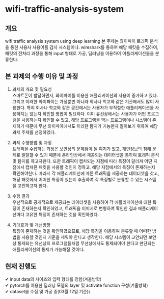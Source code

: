 # wifi-traffic-analysis-system

## 개요
wifi traffic analysis system using deep learning 
본 주제는 와이파이 트래픽 분석을 통한 사용자 사용어플 감지 시스템이다. wireshark를 통하여 해당 패킷을 수집하여, 패킷의 전처리 과정을 통해 input 형태로 가공, 딥러닝을 이용하여 어플리케이션들을 분류한다. 

## 본 과제의 수행 이유 및 과정
1. 과제의 개요 및 필요성\
스마트폰이 발달하면서, 와이파이를 이용한 애플리케이션의 사용이 증가하고 있다. 그리고 이러한 와이파이는 가정뿐만 아니라 회사나 학교와 같은 기관에서도 많이 사용한다. 특히 회사나 학교와 같은 공간에서는 사용자가 부적절한 애플리케이션을 사용하지는 않는지 확인할 방법이 필요하다. 이미 유선상에서는 사용자가 어떤 프로그램을 사용하는지 확인할 수 있고, 해당 프로그램을 막는 프로그램이나 시스템이 존재하기 때문에 무선 와이파이에서도 이러한 탐지가 가능한지 알아보기 위하여 해당 과제 주제를 선정하였다. 

2. 과제 수행방법 및 과정\
트래픽을 수집하는 과정은 보안상의 문제점이 될 여지가 있고, 개인정보의 침해 문제로 발달할 수 있기 때문에 온라인상에서 제공되는 데이터셋을 통하여 트래픽 분석 및 탐지를 하고자한다. 또한 트래픽이 캡처되는 지점에 따라 특징이 달라져 어떤 지점에서 캡처된 패킷을 사용할 것인지 정하고, 해당 지점에서의 특징이 존재하는지 확인해야한다. 따라서 각 애플리케이션에 따른 트래픽을 제공하는 데이터셋을 찾고, 해당 패킷에서 어떠한 특징이 있는지 추출하여 각 특징별로 분류할 수 있는 시스템을 고안하고자 한다. 

3. 수행 결과\
우선적으로 공개적으로 제공되는 데이터셋을 사용하여 각 애플리케이션에 대한 특징이 존재하는지 확인하였고, 트래픽을 이미지로 변형하여 확인한 결과 애플리케이션마다 고유한 특징이 존재하는 것을 확인하였다. 

4. 기대효과 및 개선방향\
특징이 존재하는 것을 확인하였으므로, 해당 특징을 이용하여 분류할 때 어떠한 방법을 사용할 것인지 기준을 세워야 한다고 생각한다. 해당 시스템이 고안되면 보안상 통제되는 유선상의 프로그램들처럼 무선상에서도 통제되어야 한다고 판단되는 애플리케이션의 통제가 가능해질 것이다. 

## 현재 진행도
✔ input data의 사이즈와 입력 형태를 정함(겨울방학)\
✔ pytorch를 이용한 딥러닝 모델의 layer 및 activate function 구성(겨울방학)\
✔ dataset을 수집 및 가공 중(03월 12일 기준)\
